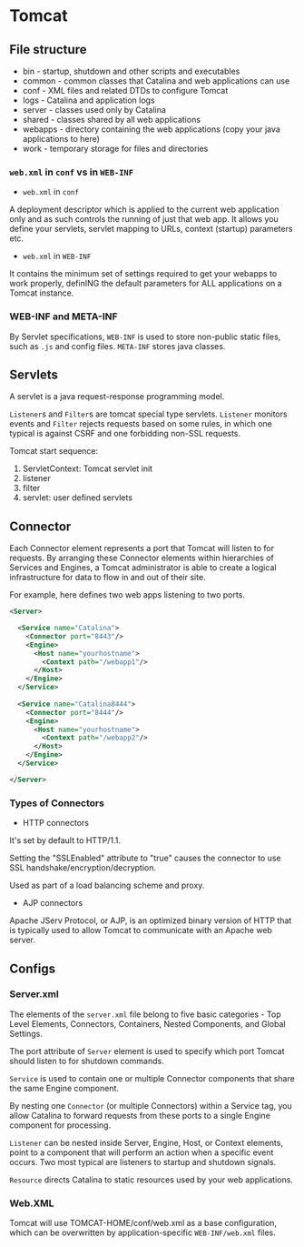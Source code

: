 # Tomcat

## File structure

* bin - startup, shutdown and other scripts and executables
* common - common classes that Catalina and web applications can use
* conf - XML files and related DTDs to configure Tomcat
* logs - Catalina and application logs
* server - classes used only by Catalina
* shared - classes shared by all web applications
* webapps - directory containing the web applications (copy your java applications to here)
* work - temporary storage for files and directories

### `web.xml` in `conf` vs in `WEB-INF`

* `web.xml` in `conf`

A deployment descriptor which is applied to the current web application only and as such controls the running of just that web app. It allows you define your servlets, servlet mapping to URLs, context (startup) parameters etc.

* `web.xml` in `WEB-INF`

It contains the minimum set of settings required to get your webapps to work properly, 
definING the default parameters for ALL applications on a Tomcat instance.

### WEB-INF and META-INF

By Servlet specifications, `WEB-INF` is used to store non-public static files, such as `.js` and config files. `META-INF` stores java classes.

## Servlets

A servlet is a java request-response programming model.

`Listener`s and `Filter`s are tomcat special type servlets. `Listener` monitors events and `Filter` rejects requests based on some rules, in which one typical is against CSRF and one forbidding non-SSL requests.

Tomcat start sequence:
1. ServletContext: Tomcat servlet init
2. listener
3. filter
4. servlet: user defined servlets

## Connector

Each Connector element represents a port that Tomcat will listen to for requests.  By arranging these Connector elements within hierarchies of Services and Engines, a Tomcat administrator is able to create a logical infrastructure for data to flow in and out of their site.  

For example, here defines two web apps listening to two ports.
```xml
<Server>

  <Service name="Catalina">
    <Connector port="8443"/>
    <Engine>
      <Host name="yourhostname">
        <Context path="/webapp1"/>
      </Host>
    </Engine>
  </Service>
 
  <Service name="Catalina8444">
    <Connector port="8444"/>
    <Engine>
      <Host name="yourhostname">
        <Context path="/webapp2"/>
      </Host>
    </Engine>
  </Service>

</Server>
```

### Types of Connectors

* HTTP connectors

It's set by default to HTTP/1.1.

Setting the "SSLEnabled" attribute to "true" causes the connector to use SSL handshake/encryption/decryption.  

Used as part of a load balancing scheme and proxy.

* AJP connectors

Apache JServ Protocol, or AJP, is an optimized binary version of HTTP that is typically used to allow Tomcat to communicate with an Apache web server.

## Configs

### Server.xml

The elements of the `server.xml` file belong to five basic categories - Top Level Elements, Connectors, Containers, Nested Components, and Global Settings. 

The port attribute of `Server` element is used to specify which port Tomcat should listen to for shutdown commands.

`Service` is used to contain one or multiple Connector components that share the same Engine component. 

By nesting one `Connector` (or multiple Connectors) within a Service tag, you allow Catalina to forward requests from these ports to a single Engine component for processing. 

`Listener` can be nested inside Server, Engine, Host, or Context elements, point to a component that will perform an action when a specific event occurs. Two most typical are listeners to startup and shutdown signals.

`Resource` directs Catalina to static resources used by your web applications.

### Web.XML

Tomcat will use TOMCAT-HOME/conf/web.xml as a base configuration, which can be overwritten by application-specific `WEB-INF/web.xml` files.